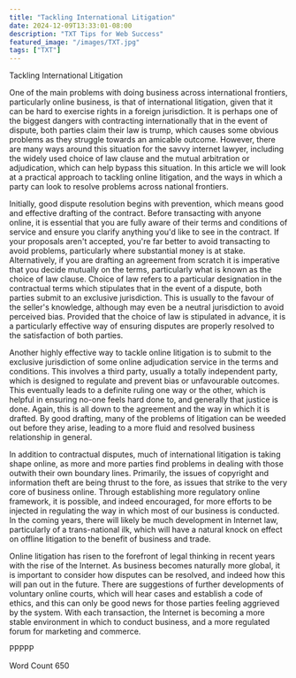 ```yaml
---
title: "Tackling International Litigation"
date: 2024-12-09T13:33:01-08:00
description: "TXT Tips for Web Success"
featured_image: "/images/TXT.jpg"
tags: ["TXT"]
---
```


Tackling International Litigation

One of the main problems with doing business across international frontiers, particularly online business, is that of international litigation, given that it can be hard to exercise rights in a foreign jurisdiction.  It is perhaps one of the biggest dangers with contracting internationally that in the event of dispute, both parties claim their law is trump, which causes some obvious problems as they struggle towards an amicable outcome.  However, there are many ways around this situation for the savvy internet lawyer, including the widely used choice of law clause and the mutual arbitration or adjudication, which can help bypass this situation.  In this article we will look at a practical approach to tackling online litigation, and the ways in which a party can look to resolve problems across national frontiers.  

Initially, good dispute resolution begins with prevention, which means good and effective drafting of the contract.  Before transacting with anyone online, it is essential that you are fully aware of their terms and conditions of service and ensure you clarify anything you'd like to see in the contract.  If your proposals aren't accepted, you're far better to avoid transacting to avoid problems, particularly where substantial money is at stake.  Alternatively, if you are drafting an agreement from scratch it is imperative that you decide mutually on the terms, particularly what is known as the choice of law clause.  Choice of law refers to a particular designation in the contractual terms which stipulates that in the event of a dispute, both parties submit to an exclusive jurisdiction.  This is usually to the favour of the seller's knowledge, although may even be a neutral jurisdiction to avoid perceived bias.  Provided that the choice of law is stipulated in advance, it is a particularly effective way of ensuring disputes are properly resolved to the satisfaction of both parties.  

Another highly effective way to tackle online litigation is to submit to the exclusive jurisdiction of some online adjudication service in the terms and conditions.  This involves a third party, usually a totally independent party, which is designed to regulate and prevent bias or unfavourable outcomes.  This eventually leads to a definite ruling one way or the other, which is helpful in ensuring no-one feels hard done to, and generally that justice is done.  Again, this is all down to the agreement and the way in which it is drafted.  By good drafting, many of the problems of litigation can be weeded out before they arise, leading to a more fluid and resolved business relationship in general.

In addition to contractual disputes, much of international litigation is taking shape online, as more and more parties find problems in dealing with those outwith their own boundary lines.  Primarily, the issues of copyright and information theft are being thrust to the fore, as issues that strike to the very core of business online.  Through establishing more regulatory online framework, it is possible, and indeed encouraged, for more efforts to be injected in regulating the way in which most of our business is conducted.  In the coming years, there will likely be much development in Internet law, particularly of a trans-national ilk, which will have a natural knock on effect on offline litigation to the benefit of business and trade.

Online litigation has risen to the forefront of legal thinking in recent years with the rise of the Internet.  As business becomes naturally more global, it is important to consider how disputes can be resolved, and indeed how this will pan out in the future.  There are suggestions of further developments of voluntary online courts, which will hear cases and establish a code of ethics, and this can only be good news for those parties feeling aggrieved by the system.  With each transaction, the Internet is becoming a more stable environment in which to conduct business, and a more regulated forum for marketing and commerce.

PPPPP

Word Count 650

